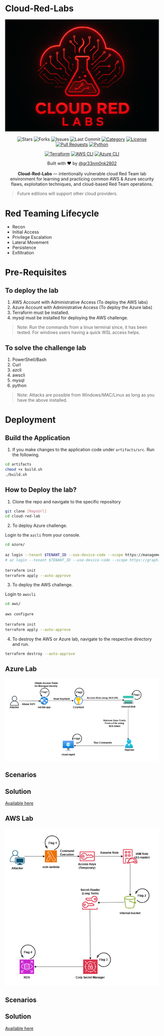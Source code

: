 # Cloud-Red-Labs
<p align="center">
  <img src="./artifacts/images/Logo.png" alt="logo" width="800" />
</p>

<p align="center">
  <img src="https://img.shields.io/github/stars/gr33nm0nk2802/Cloud-Red-Labs?style=flat" alt="Stars" />
  <img src="https://img.shields.io/github/forks/gr33nm0nk2802/Cloud-Red-Labs?style=flat" alt="Forks" />
  <img src="https://img.shields.io/github/issues/gr33nm0nk2802/Cloud-Red-Labs?style=flat" alt="Issues" />
  <img src="https://img.shields.io/github/last-commit/gr33nm0nk2802/Cloud-Red-Labs" alt="Last Commit" />
  <a href="https://github.com/gr33nm0nk2802/Cloud-Red-Labs"><img src="https://img.shields.io/badge/Category-Cloud%20Red%20Team-green.svg" alt="Category" /></a>
  <a href="https://github.com/gr33nm0nk2802/Cloud-Red-Labs/blob/main/LICENSE"><img src="https://img.shields.io/badge/License-MIT-blue.svg" alt="License" /></a>
  <a href="https://github.com/gr33nm0nk2802/Cloud-Red-Labs/pulls"><img src="https://img.shields.io/badge/PRs-welcome-success.svg" alt="Pull Requests" /></a>
  <a href="https://www.python.org/"><img src="https://img.shields.io/badge/Python-3.8%2B-green.svg" alt="Python" /></a>
</p>

<p align="center">
  <!-- Infra tooling badges -->
  <a href="https://www.terraform.io/"><img src="https://img.shields.io/badge/Terraform-0.13%2B-5f3c88?style=flat&logo=terraform&logoColor=white" alt="Terraform" /></a>
  <a href="https://docs.aws.amazon.com/cli/"><img src="https://img.shields.io/badge/AWS_CLI-2.x-232F3E?style=flat&logo=amazonaws&logoColor=white" alt="AWS CLI" /></a>
  <a href="https://learn.microsoft.com/cli/azure/"><img src="https://img.shields.io/badge/Azure_CLI-2.x-0078D4?style=flat&logo=microsoft-azure&logoColor=white" alt="Azure CLI" /></a>
</p>

<p align="center">
  Built with ❤️ by <a href="https://linkedin.com/in/gr33nm0nk2802" target="_blank" rel="noopener noreferrer">@gr33nm0nk2802</a><br><br>
  <strong>Cloud-Red-Labs</strong> — intentionally vulnerable cloud Red Team lab environment for learning and practicing common AWS &amp; Azure security flaws, exploitation techniques, and cloud-based Red Team operations. 
</p>

> Future editions will support other cloud providers.

# Red Teaming Lifecycle

- Recon                     
- Initial Access            
- Privilege Escalation      
- Lateral Movement          
- Persistence               
- Exfiltration              

# Pre-Requisites 

## To deploy the lab
1. AWS Account with Administrative Access (To deploy the AWS labs)
2. Azure Account with Administrative Access (To deploy the Azure labs)
3. Terraform must be installed.
4. mysql must be installed for deploying the AWS challenge.

> Note: Run the commands from a linux terminal since, it has been tested. For windows users having a quick WSL access helps.

## To solve the challenge lab
1. PowerShell/Bash
2. Curl
4. azcli
5. awscli
6. mysql
7. python

> Note: Attacks are possible from Windows/MAC/Linux as long as you have the above installed.

# Deployment
## Build the Application

1. If you make changes to the application code under `artifacts/src`. Run the following.

```bash
cd artifacts
chmod +x build.sh
./build.sh
```

## How to Deploy the lab?

1. Clone the repo and navigate to the specific repository

```bash
git clone [RepoUrl]
cd cloud-red-lab
```

2. To deploy Azure challenge. 

Login to the `azcli` from your console.

```bash
cd azure/

az login --tenant $TENANT_ID --use-device-code --scope https://management.core.windows.net/.default
# az login --tenant $TENANT_ID --use-device-code --scope https://graph.microsoft.com/.default

terraform init
terraform apply --auto-approve
```

3. To deploy the AWS challenge.

Login to `awscli`

```bash
cd aws/

aws configure

terraform init
terraform apply --auto-approve
```

4. To destroy the AWS or Azure lab, navigate to the respective directory and run.

```bash
terraform destroy --auto-approve
```

## Azure Lab

![](./artifacts/images/azure/Azure-Attack-Path.png)

## Scenarios

## Solution 

[Available here](./azure/Solution.md)

## AWS Lab
![](./artifacts/images/aws/AWS-Attack-Path.png)

## Scenarios

## Solution 

[Available here](./aws/Solution.md)




